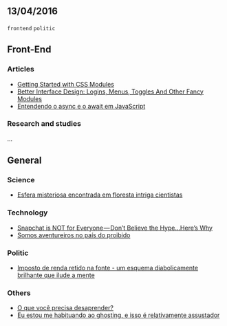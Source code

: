 13/04/2016
----------

`frontend` `politic`
 
## Front-End

### Articles

- [Getting Started with CSS Modules](https://css-tricks.com/css-modules-part-2-getting-started/)
- [Better Interface Design: Logins, Menus, Toggles And Other Fancy Modules](https://www.smashingmagazine.com/2016/04/inspiring-ui-demos-logins-menus-toggles-and-more/)
- [Entendendo o async e o await em JavaScript](http://tableless.com.br/entendendo-o-async-e-o-await-em-javascript/)
 
### Research and studies

...
 
## General

### Science

- [Esfera misteriosa encontrada em floresta intriga cientistas](http://g1.globo.com/ciencia-e-saude/noticia/2016/04/esfera-misteriosa-encontrada-em-floresta-intriga-cientistas.html)

### Technology

- [Snapchat is NOT for Everyone — Don’t Believe the Hype…Here’s Why](https://medium.com/life-learning/snapchat-is-not-for-everyone-don-t-believe-the-hype-here-s-why-7d7b87a62417#.9lgphoi7j)
- [Somos aventureiros no país do proibido](https://medium.com/@interney/somos-aventureiros-no-pa%C3%ADs-do-proibido-d6f8758be101#.q0ktdsiwf)

### Politic

- [Imposto de renda retido na fonte - um esquema diabolicamente brilhante que ilude a mente](http://www.mises.org.br/Article.aspx?id=23850)

### Others

- [O que você precisa desaprender?](https://medium.com/brasil/o-que-voc%C3%AA-precisa-desaprender-9f028853eff5#.eetpc0zg9)
- [Eu estou me habituando ao ghosting, e isso é relativamente assustador](https://medium.com/@orgerod/eu-estou-me-habituando-ao-ghosting-e-isso-%C3%A9-relativamente-assustador-cbcd52e92a65#.8fsrxtg47)
